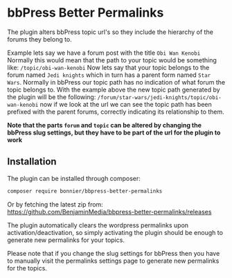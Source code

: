 # bbPress Better Permalinks

The plugin alters bbPress topic url's so they include the hierarchy of the forums they belong to.

Example lets say we have a forum post with the title ```Obi Wan Kenobi``` Normally this would mean that the path to your topic would be something like: ```/topic/obi-wan-kenobi``` Now lets say that your topic belongs to the forum named ```Jedi knights``` which in turn has a parent form named ```Star Wars```. Normally in bbPress our topic path has no indication of what forum the topic belongs to. With the example above the new topic path generated by the plugin will be the following: ```/forum/star-wars/jedi-knights/topic/obi-wan-kenobi``` now if we look at the url we can see the topic path has been prefixed with the parent forums, correctly indicating its relationship to them.

**Note that the parts ```forum``` and ```topic``` can be altered by changing the bbPress slug settings, but they have to be part of the url for the plugin to work**

## Installation

The plugin can be installed through composer:

``` bash
composer require bonnier/bbpress-better-permalinks

```

Or by fetching the latest zip from: https://github.com/BenjaminMedia/bbpress-better-permalinks/releases

The plugin automatically clears the wordpress permalinks upon activation/deactivation, so simply activating the plugin should be enough to generate new permalinks for your topics.

Please note that if you change the slug settings for bbPress then you have to manually visit the permalinks settings page to generate new permalinks for the topics.
